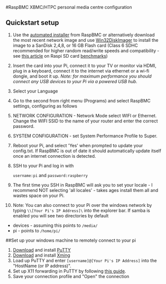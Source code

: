 #RaspBMC XBMC/HTPC personal media centre configuration
## Quickstart setup
1. Use the [automated installer](http://www.raspbmc.com/download/) from RaspBMC or alternatively download the most recent network image and use [Win32DiskImager](http://sourceforge.net/projects/win32diskimager/) to install the image to a SanDisk 2,4,8, or 16 GB Flash card (Class 6 SDHC recommended for higher random read/write speeds and compatibility - see [this article](http://www.ardamis.com/2012/07/18/finding-a-fast-sd-card-for-the-raspberry-pi/) on Raspi SD card [benchmarks](http://www.raspberrypi.org/phpBB3/viewtopic.php?f=63&t=4076&start=75))
3. Insert the card into your Pi, connect it to your TV or monitor via HDMI, plug in a keyboard, connect it to the internet via ethernet or a wi-fi dongle, and boot it up. *Note: for maximum performance you should connect any USB devices to your Pi via a powered USB hub.*
4. Select your Language
5. Go to the second from right menu (Programs) and select RaspBMC settings, configuring as follows
6. NETWORK CONFIGURATION - Network Mode select WIFI or Ethernet. Change the WIFI SSID to the name of your router and enter the correct password.
7. SYSTEM CONFIGURATION - set System Performance Profile to Super.
8. Reboot your Pi, and select 'Yes' when prompted to update your config.txt. If RaspBMC is out of date it should automatically update itself once an internet connection is detected.
9. SSH to your Pi and log in with 

     `username:pi` and
     `password:raspberry`

10. The first time you SSH in RaspBMC will ask you to set your locale - I recommend NOT selecting 'all locales' - takes ages install them all and wastes space on your Pi.
10. Note: You can also connect to your Pi over the windows network by typing `\\[Your Pi's IP Address]\` into the explorer bar. If samba is enabled you will see two directories by default
* devices - assuming this points to `/media/`
* pi - points to `/home/pi/`


##Set up your windows machine to remotely connect to your pi
1. [Download](http://the.earth.li/~sgtatham/putty/latest/x86/putty-0.62-installer.exe) and install [PuTTY](http://www.chiark.greenend.org.uk/~sgtatham/putty/)
2. [Download](http://sourceforge.net/projects/xming/files/latest/download) and install [Xming](http://www.straightrunning.com/XmingNotes/)
3. Load up PuTTY and enter `[username]@[Your Pi's IP Address]` into the "HostName (or IP address)".
4. Set up X11 forwarding in PuTTY by following [this guide](http://www.math.umn.edu/systems_guide/putty_xwin32.html).
5. Save your connection profile and "Open" the connection

